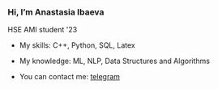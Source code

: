 ### Hi, I’m Anastasia Ibaeva
HSE AMI student '23

- My skills: C++, Python, SQL, Latex

- My knowledge: ML, NLP, Data Structures and Algorithms

- You can contact me: [telegram](anastasia_iii)
